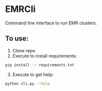 # EMRCli
Command line interface to run EMR clusters.

## To use:
1. Clone repo
2. Execute to install requirements:
```bash
pip install -r requirements.txt
```
3. Execute to get help:
```bash
python cli.py --help
```
